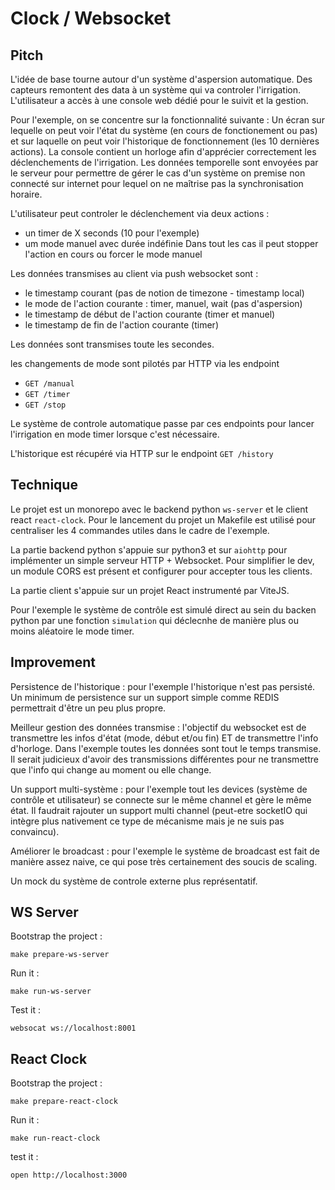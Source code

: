 # Clock / Websocket

## Pitch

L'idée de base tourne autour d'un système d'aspersion automatique. Des capteurs remontent
des data à un système qui va controler l'irrigation. L'utilisateur a accès à une console web dédié pour le suivit et la gestion.

Pour l'exemple, on se concentre sur la fonctionnalité suivante : 
Un écran sur lequelle on peut voir l'état du système (en cours de fonctionement ou pas) et sur laquelle on 
peut voir l'historique de fonctionnement (les 10 dernières actions).
La console contient un horloge afin d'apprécier correctement les déclenchements de l'irrigation.
Les données temporelle sont envoyées par le serveur pour permettre de gérer le cas
d'un système on premise non connecté sur internet pour lequel on ne maîtrise pas la synchronisation horaire.

L'utilisateur peut controler le déclenchement via deux actions : 
 - un timer de X seconds (10 pour l'exemple)
 - um mode manuel avec durée indéfinie
Dans tout les cas il peut stopper l'action en cours ou forcer le mode manuel

Les données transmises au client via push websocket sont : 
 - le timestamp courant (pas de notion de timezone - timestamp local)
 - le mode de l'action courante : timer, manuel, wait (pas d'aspersion)
 - le timestamp de début de l'action courante (timer et manuel)
 - le timestamp de fin de l'action courante (timer)

Les données sont transmises toute les secondes.

les changements de mode sont pilotés par HTTP via les endpoint 
 - `GET /manual`
 - `GET /timer`
 - `GET /stop`

Le système de controle automatique passe par ces endpoints pour lancer l'irrigation en mode timer lorsque c'est nécessaire.

L'historique est récupéré via HTTP sur le endpoint `GET /history`

## Technique

Le projet est un monorepo avec le backend python `ws-server` et le client react `react-clock`.
Pour le lancement du projet un Makefile est utilisé pour centraliser les 4 commandes utiles dans le cadre de l'exemple.

La partie backend python s'appuie sur python3 et sur `aiohttp` pour implémenter un simple serveur HTTP + Websocket.
Pour simplifier le dev, un module CORS est présent et configurer pour accepter tous les clients.

La partie client s'appuie sur un projet React instrumenté par ViteJS. 

Pour l'exemple le système de contrôle est simulé direct au sein du backen python par une fonction `simulation` qui déclecnhe 
de manière plus ou moins aléatoire le mode timer.


## Improvement

Persistence de l'historique : pour l'exemple l'historique n'est pas persisté. Un minimum de persistence sur un support simple comme REDIS
permettrait d'être un peu plus propre.

Meilleur gestion des données transmise : l'objectif du websocket est de transmettre les infos d'état (mode, début et/ou fin) ET 
de transmettre l'info d'horloge. Dans l'exemple toutes les données sont tout le temps transmise.
Il serait judicieux d'avoir des transmissions différentes pour ne transmettre que l'info qui change au moment ou elle change.

Un support multi-système : pour l'exemple tout les devices (système de contrôle et utilisateur) se connecte sur le même channel et 
gère le même état.
Il faudrait rajouter un support multi channel (peut-etre socketIO qui intègre plus nativement ce type de mécanisme mais je ne suis pas convaincu). 

Améliorer le broadcast : pour l'exemple le système de broadcast est fait de manière assez naive, ce qui pose très certainement des soucis de scaling.

Un mock du système de controle externe plus représentatif.

## WS Server

Bootstrap the project :
```shell
make prepare-ws-server
```
Run it :
```shell
make run-ws-server
```

Test it :
```shell
websocat ws://localhost:8001
```

## React Clock

Bootstrap the project :
```shell
make prepare-react-clock
```

Run it :
```shell
make run-react-clock
```

test it :
```shell
open http://localhost:3000
```
